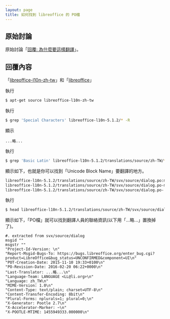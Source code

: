 ```yaml
---
layout: page
title: 如何找到 libreoffice 的 PO檔
---
```


## 原始討論

原始討論「[回覆: 為什麼要這樣翻譯](http://www.ubuntu-tw.org/modules/newbb/viewtopic.php?post_id=352140#forumpost352140)」。


## 回覆內容


「[libreoffice-l10n-zh-tw](http://packages.ubuntu.com/xenial/libreoffice-l10n-zh-tw)」和「[libreoffice](http://packages.ubuntu.com/xenial/libreoffice)」


執行

``` sh
$ apt-get source libreoffice-l10n-zh-tw
```

執行

``` sh
$ grep 'Special Characters' libreoffice-l10n-5.1.2/* -R
```

顯示

```
...略...

```

執行

``` sh
$ grep 'Basic Latin' libreoffice-l10n-5.1.2/translations/source/zh-TW/* -R -A 2
```

顯示如下，也就是你可以找到「Unicode Block Name」要翻譯的地方。

``` sh
libreoffice-l10n-5.1.2/translations/source/zh-TW/svx/source/dialog.po:msgid "Basic Latin"
libreoffice-l10n-5.1.2/translations/source/zh-TW/svx/source/dialog.po-msgstr "基本拉丁字母"
libreoffice-l10n-5.1.2/translations/source/zh-TW/svx/source/dialog.po-
```

執行

``` sh
$ head libreoffice-l10n-5.1.2/translations/source/zh-TW/svx/source/dialog.po -n 18
```

顯示如下，「PO檔」就可以找到翻譯人員的聯絡資訊(以下用「...略...」置換掉了)。

```
#. extracted from svx/source/dialog
msgid ""
msgstr ""
"Project-Id-Version: \n"
"Report-Msgid-Bugs-To: https://bugs.libreoffice.org/enter_bug.cgi?product=LibreOffice&bug_status=UNCONFIRMED&component=UI\n"
"POT-Creation-Date: 2015-11-10 19:33+0100\n"
"PO-Revision-Date: 2016-02-20 06:22+0000\n"
"Last-Translator: ...略...\n"
"Language-Team: LANGUAGE <LL@li.org>\n"
"Language: zh_TW\n"
"MIME-Version: 1.0\n"
"Content-Type: text/plain; charset=UTF-8\n"
"Content-Transfer-Encoding: 8bit\n"
"Plural-Forms: nplurals=1; plural=0;\n"
"X-Generator: Pootle 2.7\n"
"X-Accelerator-Marker: ~\n"
"X-POOTLE-MTIME: 1455949333.000000\n"
```
